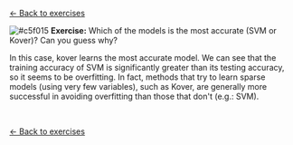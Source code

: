 <a href="../../">&larr; Back to exercises</a>

![#c5f015](https://placehold.it/15/c5f015/000000?text=+) **Exercise:** Which of the models is the most accurate (SVM or Kover)? Can you guess why?

In this case, kover learns the most accurate model. We can see that the training accuracy of SVM is significantly greater than its testing accuracy, so it seems to be overfitting. In fact, methods that try to learn sparse models (using very few variables), such as Kover, are generally more successful in avoiding overfitting than those that don't (e.g.: SVM).


<br />

<a href="../../">&larr; Back to exercises</a>
